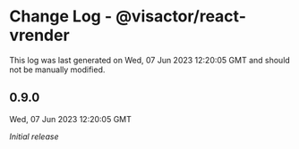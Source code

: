 # Change Log - @visactor/react-vrender

This log was last generated on Wed, 07 Jun 2023 12:20:05 GMT and should not be manually modified.

## 0.9.0
Wed, 07 Jun 2023 12:20:05 GMT

_Initial release_

